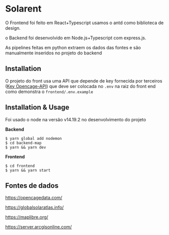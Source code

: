 # Solarent

O Frontend foi feito em React+Typescript usamos o antd como biblioteca de design.

o Backend foi desenvolvido em Node.js+Typescript com express.js.

As pipelines feitas em python extraem os dados das fontes e são manualmente inseridos no projeto do backend

## Installation

O projeto do front usa uma API que depende de key fornecida por terceiros  ([Key Opencage-API](https://opencagedata.com/api#authentication)) que deve ser colocada no `.env` na raiz do front end como demonstra o `frontend/.env.example` 
 
## Installation & Usage
Foi usado o node na versão v14.19.2 no desenvolvimento do projeto

**Backend**

```
$ yarn global add nodemon
$ cd backend-map
$ yarn && yarn dev
```
**Frontend**

```
$ cd frontend
$ yarn && yarn start
```
 
 
## Fontes de dados
https://opencagedata.com/

https://globalsolaratlas.info/

https://maplibre.org/

https://server.arcgisonline.com/
